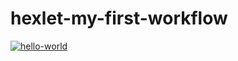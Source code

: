 # hexlet-my-first-workflow

[![hello-world](https://github.com/y-brs/hexlet-my-first-workflow/actions/workflows/run.yml/badge.svg)](https://github.com/y-brs/hexlet-my-first-workflow/actions/workflows/run.yml)
